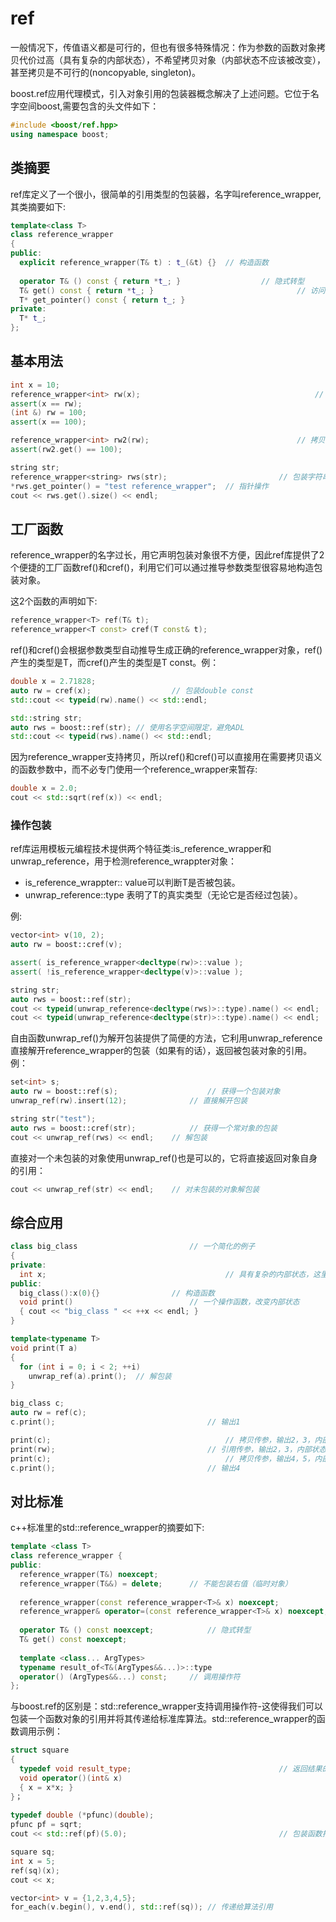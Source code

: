 # ref

一般情况下，传值语义都是可行的，但也有很多特殊情况：作为参数的函数对象拷贝代价过高（具有复杂的内部状态），不希望拷贝对象（内部状态不应该被改变），甚至拷贝是不可行的(noncopyable, singleton)。

boost.ref应用代理模式，引入对象引用的包装器概念解决了上述问题。它位于名字空间boost,需要包含的头文件如下：

```c++
#include <boost/ref.hpp>
using namespace boost;
```

## 类摘要

ref库定义了一个很小，很简单的引用类型的包装器，名字叫reference_wrapper,其类摘要如下:

```c++
template<class T>
class reference_wrapper
{
public:
  explicit reference_wrapper(T& t) : t_(&t) {}	// 构造函数
  
  operator T& () const { return *t_; }					// 隐式转型
  T& get() const { return *t_; }								// 访问被包装的对象
  T* get_pointer() const { return t_; }
private:
  T* t_;																				// 保存对象指针
};
```

## 基本用法

```c++
int x = 10;
reference_wrapper<int> rw(x);										// 包装int类型的引用
assert(x == rw);																// 隐式转换为int类型
(int &) rw = 100;																// 显式转换为int&类型
assert(x == 100);

reference_wrapper<int> rw2(rw);									// 拷贝构造
assert(rw2.get() == 100);

string str;
reference_wrapper<string> rws(str);							// 包装字符串的引用
*rws.get_pointer() = "test reference_wrapper";	// 指针操作
cout << rws.get().size() << endl;
```

## 工厂函数

reference_wrapper的名字过长，用它声明包装对象很不方便，因此ref库提供了2个便捷的工厂函数ref()和cref()，利用它们可以通过推导参数类型很容易地构造包装对象。

这2个函数的声明如下:

```c++
reference_wrapper<T> ref(T& t);
reference_wrapper<T const> cref(T const& t);
```

ref()和cref()会根据参数类型自动推导生成正确的reference_wrapper<T>对象，ref()产生的类型是T，而cref()产生的类型是T const。例：

```c++
double x = 2.71828;
auto rw = cref(x);					// 包装double const
std::cout << typeid(rw).name() << std::endl;

std::string str;
auto rws = boost::ref(str);	// 使用名字空间限定，避免ADL
std::cout << typeid(rws).name() << std::endl;
```

因为reference_wrapper支持拷贝，所以ref()和cref()可以直接用在需要拷贝语义的函数参数中，而不必专门使用一个reference_wrapper来暂存:

```c++
double x = 2.0;
cout << std::sqrt(ref(x)) << endl;
```

### 操作包装

ref库运用模板元编程技术提供两个特征类:is_reference_wrapper和unwrap_reference，用于检测reference_wrappter对象：

- is_reference_wrappter<T>:: value可以判断T是否被包装。
- unwrap_reference<T>::type 表明了T的真实类型（无论它是否经过包装）。

例:

```c++
vector<int> v(10, 2);
auto rw = boost::cref(v);

assert( is_reference_wrapper<decltype(rw)>::value );
assert( !is_reference_wrapper<decltype(v)>::value );

string str;
auto rws = boost::ref(str);
cout << typeid(unwrap_reference<decltype(rws)>::type).name() << endl;
cout << typeid(unwrap_reference<decltype(str)>::type).name() << endl;
```

自由函数unwrap_ref()为解开包装提供了简便的方法，它利用unwrap_reference<T>直接解开reference_wrapper的包装（如果有的话），返回被包装对象的引用。例：

```c++
set<int> s;
auto rw = boost::ref(s);					// 获得一个包装对象
unwrap_ref(rw).insert(12);				// 直接解开包装

string str("test");
auto rws = boost::cref(str);			// 获得一个常对象的包装
cout << unwrap_ref(rws) << endl;	// 解包装
```

直接对一个未包装的对象使用unwrap_ref()也是可以的，它将直接返回对象自身的引用：

```c++
cout << unwrap_ref(str) << endl;	// 对未包装的对象解包装
```

## 综合应用

```c++
class big_class							// 一个简化的例子
{
private:
  int x;										// 具有复杂的内部状态，这里从简
public:
  big_class():x(0){}				// 构造函数
  void print()							// 一个操作函数，改变内部状态
  { cout << "big_class " << ++x << endl; }
}

template<typename T>
void print(T a)
{
  for (int i = 0; i < 2; ++i)
    unwrap_ref(a).print();	// 解包装
}

big_class c;
auto rw = ref(c);
c.print();									// 输出1

print(c);										// 拷贝传参，输出2，3，内部状态不改变
print(rw);									// 引用传参，输出2，3，内部状态改变
print(c);										// 拷贝传参，输出4，5，内部状态不改变
c.print();									// 输出4
```

## 对比标准

c++标准里的std::reference_wrapper的摘要如下:

```c++
template <class T>
class reference_wrapper {
public:
  reference_wrapper(T&) noexcept;
  reference_wrapper(T&&) = delete;		// 不能包装右值（临时对象）
  
  reference_wrapper(const reference_wrapper<T>& x) noexcept;
  reference_wrapper& operator=(const reference_wrapper<T>& x) noexcept;
  
  operator T& () const noexcept;			// 隐式转型
  T& get() const noexcept;
  
  template <class... ArgTypes>
  typename result_of<T&(ArgTypes&&...)>::type
  operator() (ArgTypes&&...) const;		// 调用操作符
};
```

与boost.ref的区别是：std::reference_wrapper支持调用操作符-这使得我们可以包装一个函数对象的引用并将其传递给标准库算法。std::reference_wrapper的函数调用示例：

```c++
struct square
{
  typedef void result_type;									// 返回结果的类型定义，很重要
  void operator()(int& x)
  { x = x*x; }
}；
  
typedef double (*pfunc)(double);
pfunc pf = sqrt;
cout << std::ref(pf)(5.0);									// 包装函数指针

square sq;
int x = 5;
ref(sq)(x);																	// 包装函数对象
cout << x;

vector<int> v = {1,2,3,4,5};
for_each(v.begin(), v.end(), std::ref(sq));	// 传递给算法引用
```

